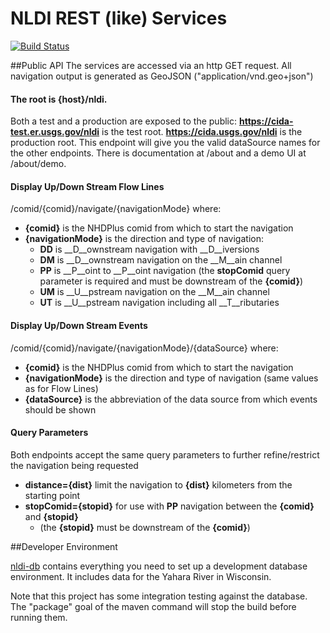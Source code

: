 # NLDI REST (like) Services

[![Build Status](https://travis-ci.org/ACWI-SSWD/nldi-services.svg?branch=master)](https://travis-ci.org/ACWI-SSWD/nldi-services)

##Public API
The services are accessed via an http GET request. All navigation output is generated as GeoJSON ("application/vnd.geo+json")

#### The root is {host}/nldi.
Both a test and a production are exposed to the public:
__https://cida-test.er.usgs.gov/nldi__ is the test root.
__https://cida.usgs.gov/nldi__ is the production root.
This endpoint will give you the valid dataSource names for the other endpoints. There is documentation at /about and a demo UI at /about/demo.

#### Display Up/Down Stream Flow Lines
/comid/{comid}/navigate/{navigationMode} where:
* __{comid}__ is the NHDPlus comid from which to start the navigation
* __{navigationMode}__ is the direction and type of navigation:
  * __DD__ is __D__ownstream navigation with __D__iversions
  * __DM__ is __D__ownstream navigation on the __M__ain channel
  * __PP__ is __P__oint to __P__oint navigation (the __stopComid__ query parameter is required and must be downstream of the __{comid}__)
  * __UM__ is __U__pstream navigation on the __M__ain channel
  * __UT__ is __U__pstream navigation including all __T__ributaries

#### Display Up/Down Stream Events
/comid/{comid}/navigate/{navigationMode}/{dataSource} where:
* __{comid}__ is the NHDPlus comid from which to start the navigation
* __{navigationMode}__ is the direction and type of navigation (same values as for Flow Lines)
* __{dataSource}__ is the abbreviation of the data source from which events should be shown

#### Query Parameters
Both endpoints accept the same query parameters to further refine/restrict the navigation being requested
* __distance={dist}__ limit the navigation to __{dist}__ kilometers from the starting point
* __stopComid={stopid}__ for use with __PP__ navigation between the __{comid}__ and __{stopid}__
  * (the __{stopid}__ must be downstream of the __{comid}__)

##Developer Environment

[nldi-db](https://travis-ci.org/ACWI-SSWD/nldi-db) contains everything you need to set up a development database environment. It includes data for the Yahara River in Wisconsin.

Note that this project has some integration testing against the database. The "package" goal of the maven command will stop the build before running them.

